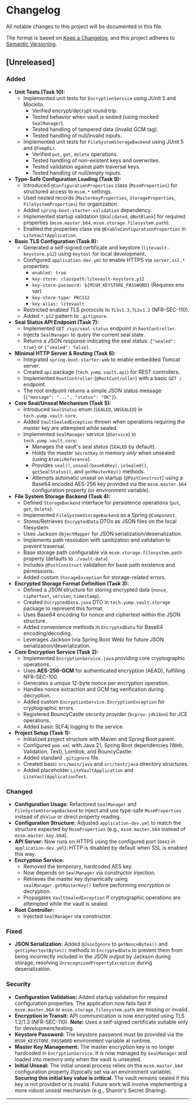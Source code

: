 # Changelog

All notable changes to this project will be documented in this file.

The format is based on [Keep a Changelog](https://keepachangelog.com/en/1.0.0/),
and this project adheres to [Semantic Versioning](https://semver.org/spec/v2.0.0.html).

## [Unreleased]

### Added
- **Unit Tests (Task 10):**
  - Implemented unit tests for `EncryptionService` using JUnit 5 and Mockito.
    - Verified encrypt/decrypt round trip.
    - Tested behavior when vault is sealed (using mocked `SealManager`).
    - Tested handling of tampered data (invalid GCM tag).
    - Tested handling of null/invalid inputs.
  - Implemented unit tests for `FileSystemStorageBackend` using JUnit 5 and `@TempDir`.
    - Verified `put`, `get`, `delete` operations.
    - Tested handling of non-existent keys and overwrites.
    - Tested validation against path traversal keys.
    - Tested handling of null/empty inputs.
- **Type-Safe Configuration Loading (Task 9):**
  - Introduced `@ConfigurationProperties` class (`MssmProperties`) for structured access to `mssm.*` settings.
  - Used nested records (`MasterKeyProperties`, `StorageProperties`, `FileSystemProperties`) for organization.
  - Added `spring-boot-starter-validation` dependency.
  - Implemented startup validation (`@Validated`, `@NotBlank`) for required properties (`mssm.master.b64`, `mssm.storage.filesystem.path`).
  - Enabled the properties class via `@EnableConfigurationProperties` in `LiteVaultApplication`.
- **Basic TLS Configuration (Task 8):**
  - Generated a self-signed certificate and keystore (`litevault-keystore.p12`) using `keytool` for local development.
  - Configured `application-dev.yml` to enable HTTPS via `server.ssl.*` properties:
    - `enabled: true`
    - `key-store: classpath:litevault-keystore.p12`
    - `key-store-password: ${MSSM_KEYSTORE_PASSWORD}` (Requires env var)
    - `key-store-type: PKCS12`
    - `key-alias: litevault`
  - Restricted enabled TLS protocols to `TLSv1.3,TLSv1.2` (NFR-SEC-110).
  - Added `*.p12` pattern to `.gitignore`.
- **Seal Status API Endpoint (Task 7):**
  - Implemented `GET /sys/seal-status` endpoint in `RootController`.
  - Injects `SealManager` to query the current seal state.
  - Returns a JSON response indicating the seal status: `{"sealed": true}` or `{"sealed": false}`.
- **Minimal HTTP Server & Routing (Task 6):**
  - Integrated `spring-boot-starter-web` to enable embedded Tomcat server.
  - Created `api` package (`tech.yump.vault.api`) for REST controllers.
  - Implemented `RootController` (`@RestController`) with a basic `GET /` endpoint.
  - The root endpoint returns a simple JSON status message (`{"message": "...", "status": "OK"}`).
- **Core Seal/Unseal Mechanism (Task 5):**
  - Introduced `SealStatus` enum (`SEALED`, `UNSEALED`) in `tech.yump.vault.core`.
  - Added `VaultSealedException` thrown when operations requiring the master key are attempted while sealed.
  - Implemented `SealManager` service (`@Service`) in `tech.yump.vault.core`:
    - Manages the vault's seal status (`SEALED` by default).
    - Holds the master `SecretKey` in memory *only* when unsealed (using `AtomicReference`).
    - Provides `seal()`, `unseal(base64Key)`, `isSealed()`, `getSealStatus()`, and `getMasterKey()` methods.
    - Attempts automatic unseal on startup (`@PostConstruct`) using a Base64 encoded AES-256 key provided via the `mssm.master.b64` configuration property (or environment variable).
- **File System Storage Backend (Task 4):**
  - Defined `StorageBackend` interface for persistence operations (`put`, `get`, `delete`).
  - Implemented `FileSystemStorageBackend` as a Spring `@Component`.
  - Stores/Retrieves `EncryptedData` DTOs as JSON files on the local filesystem.
  - Uses Jackson `ObjectMapper` for JSON serialization/deserialization.
  - Implements path resolution with sanitization and validation to prevent traversal.
  - Base storage path configurable via `mssm.storage.filesystem.path` property (defaults to `./vault-data`).
  - Includes `@PostConstruct` validation for base path existence and permissions.
  - Added custom `StorageException` for storage-related errors.
- **Encrypted Storage Format Definition (Task 3):**
  - Defined a JSON structure for storing encrypted data (`nonce`, `ciphertext`, `version`, `timestamp`).
  - Created `EncryptedData.java` DTO in `tech.yump.vault.storage` package to represent this format.
  - Uses Base64 encoding for nonce and ciphertext within the JSON structure.
  - Added convenience methods in `EncryptedData` for Base64 encoding/decoding.
  - Leverages Jackson (via Spring Boot Web) for future JSON serialization/deserialization.
- **Core Encryption Service (Task 2):**
  - Implemented `EncryptionService.java` providing core cryptographic operations.
  - Uses **AES-256-GCM** for authenticated encryption (AEAD), fulfilling NFR-SEC-100.
  - Generates a unique 12-byte nonce per encryption operation.
  - Handles nonce extraction and GCM tag verification during decryption.
  - Added custom `EncryptionService.EncryptionException` for cryptographic errors.
  - Registered BouncyCastle security provider (`bcprov-jdk18on`) for JCE operations.
  - Added basic SLF4j logging to the service.
- **Project Setup (Task 1):**
  - Initialized project structure with Maven and Spring Boot parent.
  - Configured `pom.xml` with Java 21, Spring Boot dependencies (Web, Validation, Test), Lombok, and BouncyCastle.
  - Added standard `.gitignore` file.
  - Created basic `src/main/java` and `src/test/java` directory structures.
  - Added placeholder `LiteVaultApplication` and `LiteVaultApplicationTest`.

### Changed
- **Configuration Usage:** Refactored `SealManager` and `FileSystemStorageBackend` to inject and use type-safe `MssmProperties` instead of `@Value` or direct property reading.
- **Configuration Structure:** Adjusted `application-dev.yml` to match the structure expected by `MssmProperties` (e.g., `mssm.master.b64` instead of `mssm.master.key.b64`).
- **API Server:** Now runs on HTTPS using the configured port (`8443` in `application-dev.yml`). HTTP is disabled by default when SSL is enabled this way.
- **Encryption Service:**
  - Removed the temporary, hardcoded AES key.
  - Now depends on `SealManager` via constructor injection.
  - Retrieves the master key dynamically using `sealManager.getMasterKey()` before performing encryption or decryption.
  - Propagates `VaultSealedException` if cryptographic operations are attempted while the vault is sealed.
- **Root Controller:**
  - Injected `SealManager` via constructor.

### Fixed
- **JSON Serialization:** Added `@JsonIgnore` to `getNonceBytes()` and `getCiphertextBytes()` methods in `EncryptedData` to prevent them from being incorrectly included in the JSON output by Jackson during storage, resolving `UnrecognizedPropertyException` during deserialization.

### Security
- **Configuration Validation:** Added startup validation for required configuration properties. The application now fails fast if `mssm.master.b64` or `mssm.storage.filesystem.path` are missing or invalid.
- **Encryption in Transit:** API communication is now encrypted using TLS 1.2/1.3 (NFR-SEC-110). **Note:** Uses a self-signed certificate suitable only for development/testing.
- **Keystore Password:** The keystore password must be provided via the `MSSM_KEYSTORE_PASSWORD` environment variable at runtime.
- **Master Key Management:** The master encryption key is no longer hardcoded in `EncryptionService`. It is now managed by `SealManager` and loaded into memory only when the vault is unsealed.
- **Initial Unseal:** The initial unseal process relies on the `mssm.master.b64` configuration property (typically set via an environment variable). **Securing this initial key value is critical.** The vault remains sealed if this key is not provided or is invalid. Future work will involve implementing a more robust unseal mechanism (e.g., Shamir's Secret Sharing).

 ---
